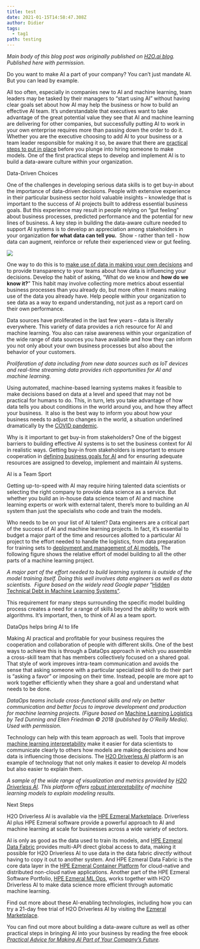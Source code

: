 ```yaml
---
title: test
date: 2021-01-15T14:58:47.308Z
author: Didier
tags:
  - tag1
path: testing
---
```



*Main body of this blog post was originally published on [H2O.ai blog](https://www.h2o.ai/blog/making-ai-a-reality/). Published here with permission.*



Do you want to make AI a part of your company? You can’t just mandate AI. But you can lead by example. 



All too often, especially in companies new to AI and machine learning, team leaders may be tasked by their managers to “start using AI” without having clear goals set about how AI may help the business or how to build an effective AI team. It’s understandable that executives want to take advantage of the great potential value they see that AI and machine learning are delivering for other companies, but successfully putting AI to work in your own enterprise requires more than passing down the order to do it. Whether you are the executive choosing to add AI to your business or a team leader responsible for making it so, be aware that there are [practical steps to put in place](https://www.h2o.ai/blog/in-a-world-wh) before you plunge into hiring someone to make models. One of the first practical steps to develop and implement AI is to build a data-aware culture within your organization. 

Data-Driven Choices

One of the challenges in developing serious data skills is to get buy-in about the importance of data-driven decisions. People with extensive experience in their particular business sector hold valuable insights – knowledge that is important to the success of AI projects built to address essential business goals. But this experience may result in people relying on “gut feeling” about business processes, predicted performance and the potential for new lines of business. A key step in building the data-aware culture needed to support AI systems is to develop an appreciation among stakeholders in your organization **for what data can tell you.**  Show - rather than tell - how data can augment, reinforce or refute their experienced view or gut feeling. 

![](/img/ellen-ai-picture1.png)

One way to do this is to [make use of data in making your own decisions](https://www.h2o.ai/blog/the-benefits-of-budget-allocation-with-ai-driven-marketing-mix-models/) and to provide transparency to your teams about how data is influencing your decisions. Develop the habit of asking, “What do we know and **how do we know it?**” This habit may involve collecting more metrics about essential business processes than you already do, but more often it means making use of the data you already have. Help people within your organization to see data as a way to expand understanding, not just as a report card on their own performance. 



Data sources have proliferated in the last few years – data is literally everywhere. This variety of data provides a rich resource for AI and machine learning. You also can raise awareness within your organization of the wide range of data sources you have available and how they can inform you not only about your own business processes but also about the behavior of your customers. 







*Proliferation of data including from new data sources such as IoT devices and real-time streaming data provides rich opportunities for AI and machine learning.*



Using automated, machine-based learning systems makes it feasible to make decisions based on data at a level and speed that may not be practical for humans to do. This, in turn, lets you take advantage of how data tells you about conditions in the world around you, and how they affect your business.  It also is the best way to inform you about how your business needs to adjust to changes in the world, a situation underlined dramatically by the [COVID pandemic](https://www.h2o.ai/covid-19/). 



Why is it important to get buy-in from stakeholders? One of the biggest barriers to building effective AI systems is to set the business context for AI in realistic ways. Getting buy-in from stakeholders is important to ensure cooperation in [defining business goals for AI](https://www.h2o.ai/webinars/?commid=433866) and for ensuring adequate resources are assigned to develop, implement and maintain AI systems. 

AI is a Team Sport

Getting up-to-speed with AI may require hiring talented data scientists or selecting the right company to provide data science as a service. But whether you build an in-house data science team of AI and machine learning experts or work with external talent, there’s more to building an AI system than just the specialists who code and train the models.   



Who needs to be on your list of AI talent? Data engineers are a critical part of the success of AI and machine learning projects. In fact, it’s essential to budget a major part of the time and resources allotted to a particular AI project to the effort needed to handle the logistics, from data preparation for training sets to [deployment and management of AI models.](https://www.h2o.ai/blog/deploying-models-to-maximise-the-impact-of-machine-learning-part-1/) The following figure shows the relative effort of model building to all the other parts of a machine learning project.





*A major part of the effort needed to build learning systems is outside of the model training itself. Doing this well involves data engineers as well as data scientists.  Figure based on the widely read Google paper* “[Hidden Technical Debt in Machine Learning Systems”](https://papers.nips.cc/paper/5656-hidden-technical-debt-in-machine-learning-systems.pdf).



This requirement for many steps surrounding the specific model building process creates a need for a range of skills beyond the ability to work with algorithms. It’s important, then, to think of AI as a team sport. 



DataOps helps bring AI to life

Making AI practical and profitable for your business requires the cooperation and collaboration of people with different skills. One of the best ways to achieve this is through a DataOps approach in which you assemble a cross-skill team that has members collectively focused on a shared goal. That style of work improves intra-team communication and avoids the sense that asking someone with a particular specialized skill to do their part is “asking a favor” or imposing on their time. Instead, people are more apt to work together efficiently when they share a goal and understand what needs to be done. 





*DataOps teams include cross-functional skills and rely on better communication and better focus to improve development and production for machine learning projects. (Figure based on* [Machine Learning Logistics](https://www.oreilly.com/library/view/machine-learning-logistics/9781491997628/) *by Ted Dunning and Ellen Friedman © 2018 (published by O’Reilly Media). Used with permission.*



Technology can help with this team approach as well. Tools that improve [machine learning interpretability](https://www.h2o.ai/blog/interview-with-patrick-hall-machine-learning-h2o-ai-machine-learning-interpretability/) make it easier for data scientists to communicate clearly to others how models are making decisions and how data is influencing those decisions. The [H2O Driverless AI](https://www.hpe.com/us/en/software/marketplace/h2o.html) platform is an example of technology that not only makes it easier to develop AI models but also easier to explain them. 







*A sample of the wide range of visualization and metrics provided by [H2O Driverless AI](https://www.hpe.com/us/en/software/marketplace/h2o.html). This platform offers [robust interpretability](https://www.hpe.com/us/en/pdfViewer.html?docId=a50002328&parentPage=/us/en/products/software/marketplace/h2o&resourceTitle=Automatic+Machine+Learning+with+HPE+Ezmeral+ML+Ops+and+H2O.AI+solution+brief) of machine learning models to explain modeling results.* 

Next Steps

H2O Driverless AI is available via the [HPE Ezmeral Marketplace](https://www.hpe.com/us/en/software/marketplace/h2o.html). Driverless AI plus HPE Ezmeral software provide a powerful approach to AI and machine learning at scale for businesses across a wide variety of sectors. 



AI is only as good as the data used to train its models, and [HPE Ezmeral Data Fabric](https://www.hpe.com/us/en/software/data-fabric.html) provides multi-API direct global access to data, making it possible for H2O Driverless AI to use data in the data fabric *directly* without having to copy it out to another system. And HPE Ezmeral Data Fabric is the core data layer in the [HPE Ezmeral Container Platform](https://www.hpe.com/us/en/solutions/container-platform.html) for cloud-native and distributed non-cloud native applications. Another part of the HPE Ezmeral Software Portfolio, [HPE Ezmeral ML Ops](https://www.hpe.com/us/en/solutions/machine-learning-operations.html), works together with H2O Driverless AI to make data science more efficient through automatic machine learning.  



Find out more about these AI-enabling technologies, including how you can try a 21-day free trial of H2O Driverless AI by visiting the [Ezmeral Marketplace](https://www.hpe.com/us/en/software/marketplace/h2o).



You can find out more about building a data-aware culture as well as other practical steps in bringing AI into your business by reading the free ebook *[Practical Advice for Making AI Part of Your Company’s Future](https://www.h2o.ai/resources/ebook/practical-advice-for-making-ai-part-of-your-companys-future/).*